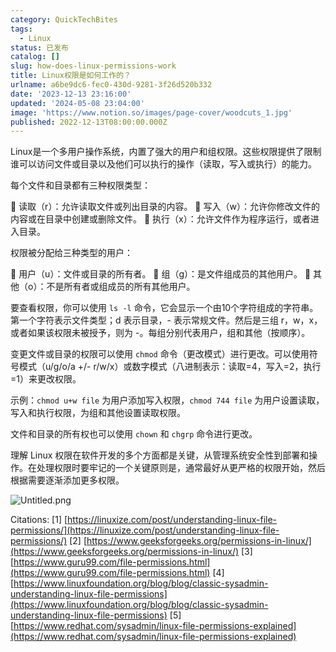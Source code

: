 ```yaml
---
category: QuickTechBites
tags:
  - Linux
status: 已发布
catalog: []
slug: how-does-linux-permissions-work
title: Linux权限是如何工作的？
urlname: a6be9dc6-fec0-430d-9281-3f26d520b332
date: '2023-12-13 23:16:00'
updated: '2024-05-08 23:04:00'
image: 'https://www.notion.so/images/page-cover/woodcuts_1.jpg'
published: 2022-12-13T08:00:00.000Z
---
```


Linux是一个多用户操作系统，内置了强大的用户和组权限。这些权限提供了限制谁可以访问文件或目录以及他们可以执行的操作（读取，写入或执行）的能力。


每个文件和目录都有三种权限类型：


🔸 读取（r）：允许读取文件或列出目录的内容。
🔸 写入（w）：允许你修改文件的内容或在目录中创建或删除文件。
🔸 执行（x）：允许文件作为程序运行，或者进入目录。


权限被分配给三种类型的用户：


🔸 用户（u）：文件或目录的所有者。
🔸 组（g）：是文件组成员的其他用户。
🔸 其他（o）：不是所有者或组成员的所有其他用户。


要查看权限，你可以使用 `ls -l` 命令，它会显示一个由10个字符组成的字符串。第一个字符表示文件类型；d 表示目录，- 表示常规文件。然后是三组 r，w，x，或者如果该权限未被授予，则为 -。每组分别代表用户，组和其他（按顺序）。


变更文件或目录的权限可以使用 `chmod` 命令（更改模式）进行更改。可以使用符号模式（u/g/o/a +/- r/w/x）或数字模式（八进制表示：读取=4，写入=2，执行=1）来更改权限。


示例：`chmod u+w file` 为用户添加写入权限，`chmod 744 file` 为用户设置读取，写入和执行权限，为组和其他设置读取权限。


文件和目录的所有权也可以使用 `chown` 和 `chgrp` 命令进行更改。


理解 Linux 权限在软件开发的多个方面都是关键，从管理系统安全性到部署和操作。在处理权限时要牢记的一个关键原则是，通常最好从更严格的权限开始，然后根据需要逐渐添加更多权限。


![Untitled.png](https://prod-files-secure.s3.us-west-2.amazonaws.com/5d24fe63-e567-4804-86f9-9fdc62e13082/332b89ee-9c33-4950-8a69-32c3d1ff2c69/Untitled.png?X-Amz-Algorithm=AWS4-HMAC-SHA256&X-Amz-Content-Sha256=UNSIGNED-PAYLOAD&X-Amz-Credential=ASIAZI2LB466257LIGQH%2F20250403%2Fus-west-2%2Fs3%2Faws4_request&X-Amz-Date=20250403T213443Z&X-Amz-Expires=3600&X-Amz-Security-Token=IQoJb3JpZ2luX2VjEI3%2F%2F%2F%2F%2F%2F%2F%2F%2F%2FwEaCXVzLXdlc3QtMiJHMEUCIAapJ8Irxt1lFYm8asDQ8klP6SbOB6II9W4JQLjSTm8qAiEA%2BiikuMOLCMm6HPrwJex4lp%2BTmN1fmIFCEiUE6pOqMbMqiAQI9v%2F%2F%2F%2F%2F%2F%2F%2F%2F%2FARAAGgw2Mzc0MjMxODM4MDUiDK4Nt9Ozytue%2FoX99CrcA%2BfD5tLwPq29MEc5sc3Y8H9Qk9N3z4cBS46jlFimLfKH7c5BY5a7p8vHmS55s%2BQYHJqXtawkb3QqkMEiZ0dcc39vXmxMvVX9eHhDg92mvUapBEZbQ49yQuKU68sMe4IzqzwlwB82jfcIvr3otSoj%2B3eoWr6g1o2yUQzhLaVu9QdPPC%2FbwLt0lUjg%2BxEpi%2BiOL%2BGvPRQO%2BJ2klr%2BiQVeRSr6O2uTfpuZ0%2B18NaSw2jy18jdUeiFrd1OSgsleJM0B4V%2FA6wfxnOTOYo%2BHgDmfPexJIDPV119JlmBxVBmNwZXDD6bK5o4AaZaWuowmvXj7nR3tYFKg7a2LU%2FxVEdcM5gU8YsFlPekkw8PSeUjYt8pGSlT6QCM76LeNi9xUOx91bML5iWBJI6iCKJG6VjV%2Bb7IM3M8gCrJeqMDJLLX9Wu%2FksvYLe4k%2BpLu5ky0bsjGO%2FYQmfRQBQ90%2FN6cqdToS8%2FBZS7Nj6ZriOPASh2lh1FqIo7dVDTClKPWAdIehR09fZpYyPDHvXFbRD3r52IIOufkraqwxUPt6R3vPzXRC12GbXHY9AEKA0xmGh6TR44Bxi4EXyp%2FsoPt1qUojpdrdoD70dkDkrUfCPgA0mVk0T1zf2aOXDVMepJv9Y%2FniWMKvpu78GOqUBN11S%2F9tHnq28Bn3Vp%2BTeqQn0O4%2BmrK6MmfU5SQfeFQH4DepzTov7Xy%2BnLfv48TzsLpN0tJ8pjaEd87HQpwv8d0fTKVrAPHOYYUAb3Achh11w%2FnFOTI7uO6FSKK88DiEjUB3bF3toBrSPQ2uFQp7J4KDqjZgdkGvAlrQdwS8EbTNXYeqV5heqTe0gXiNxd3YasDAD9ITNWhO19713GJgKlBFJLudq&X-Amz-Signature=5ee8217f1e9ed1dd6c8bc772f78aba2127488ba934f11e8678ff97997dcf1ff8&X-Amz-SignedHeaders=host&x-id=GetObject)


Citations:
[1] [https://linuxize.com/post/understanding-linux-file-permissions/](https://linuxize.com/post/understanding-linux-file-permissions/)
[2] [https://www.geeksforgeeks.org/permissions-in-linux/](https://www.geeksforgeeks.org/permissions-in-linux/)
[3] [https://www.guru99.com/file-permissions.html](https://www.guru99.com/file-permissions.html)
[4] [https://www.linuxfoundation.org/blog/blog/classic-sysadmin-understanding-linux-file-permissions](https://www.linuxfoundation.org/blog/blog/classic-sysadmin-understanding-linux-file-permissions)
[5] [https://www.redhat.com/sysadmin/linux-file-permissions-explained](https://www.redhat.com/sysadmin/linux-file-permissions-explained)

